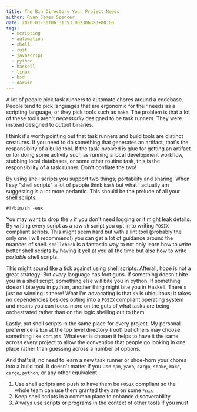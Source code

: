 ```yaml
---
title: The Bin Directory Your Project Needs
author: Ryan James Spencer
date: 2020-01-30T06:31:53.002306383+00:00
tags:
  - scripting
  - automation
  - shell
  - rust
  - javascript
  - python
  - haskell
  - linux
  - bsd
  - darwin
---
```


A lot of people pick task runners to automate chores around a codebase. People
tend to pick languages that are ergonomic for their needs as a scripting
language, or they pick tools such as `make`. The problem is that a lot of these
tools aren't _necessarily_ designed to be task runners. They were instead
designed to output binaries.

I think it's worth pointing out that task runners and build tools are distinct
creatures. If you need to do something that generates an artifact, that's the
responsiblity of a build tool. If the task involved is glue for getting an
artifact or for doing some activity such as running a local development
workflow, stubbing local databases, or some other routine task, this is the
responsibility of a task runner. Don't conflate the two!

By using shell scripts you support two things; portability and sharing. When I
say "shell scripts" a lot of people think `bash` but what I actually am
suggesting is a lot more pedantic. This should be the prelude of all your shell
scripts:


```
#!/bin/sh -eux
```

You may want to drop the `x` if you don't need logging or it might leak details.
By writing every script as a raw `sh` script you opt in to writing `POSIX`
compliant scripts. This might seem hard but with a lint tool (probably the only
one I will recommend!) you can get a lot of guidance around the nuances of
shell. `shellcheck` is a fantastic way to not only learn how to write better
shell scripts by having it yell at you all the time but also how to write
_portable_ shell scripts.

This might sound like a tick against using shell scripts. Afterall, hope is not
a great strategy! But _every_ language has foot guns. If something doesn't bite
you in a shell script, something else will bite you in python. If something
doesn't bite you in python, another thing might bite you in Haskell. There's
just no winning is there! What I'm advocating is that `sh` is ubiquitous; it
takes no dependencies besides opting into a `POSIX` compliant operating system
and means you can focus more on the guts of what tasks are being orchestrated
rather than on the logic shelling out to them.

Lastly, put shell scripts in the same place for every project. My personal
preference is `bin` at the top level directory (root) but others may choose
something like `scripts`. Whatever is chosen it helps to have it the same across
every project to allow the convention that people go looking in one place rather
than guessing across a number of options.

And that's it, no need to learn a new task runner or shoe-horn your chores into
a build tool. It doesn't matter if you use `npm`, `yarn`, `cargo`, `shake`,
`make`, `cargo`, `python`, or any other equivalent.

1. Use shell scripts and push to have them be `POSIX` compliant so the whole
   team can use them granted they are on some `*nix`
2. Keep shell scripts in a common place to enhance discoverability
3. Always use scripts or programs in the context of other tools if you must
